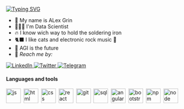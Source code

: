 <a href="https://git.io/typing-svg"><img src="https://readme-typing-svg.herokuapp.com?font=Press+Start+2P&size=25&pause=1000&color=07C889&random=false&width=435&lines=Hi+there+%F0%9F%A4%9F" alt="Typing SVG" /></a>   

- 💚 My name is ALex Grin  
- 🧑🏼‍💻 I'm Data Scientist
- 🔥 I know wich way to hold the soldering iron 
- 🐈‍⬛ I like cats and electronic rock music 🎵
- 🤖 AGI is the future
- 📧 *Reach me by:*
<div id="socials" align="left">
    <a href="https://www.linkedin.com/in/alexey-grin/">
    <img src="https://img.shields.io/badge/LinkedIn-darkblue?style=for-the-badge&logo=linkedin&logoColor=white" alt="LinkedIn"/>
  </a>
  <a href="https://www.instagram.com/ryinui/">
    <img src="https://img.shields.io/badge/Instagram-indigo?style=for-the-badge&logo=instagram&logoColor=white" alt="Twitter"/>
  </a>
  <a href="https://t.me/freepilgrim">
    <img src="https://img.shields.io/badge/Telegram-black?style=for-the-badge&logo=telegram&logoColor=white" alt="Telegram"/>
  </a>
</div>

#### Languages and tools
          
<img src="https://cdn.jsdelivr.net/gh/devicons/devicon/icons/python/python-original-wordmark.svg" title="js" width="40" height="40"/>&nbsp;
<img src="https://cdn.jsdelivr.net/gh/devicons/devicon/icons/pytorch/pytorch-original-wordmark.svg" title="html" width="40" height="40"/>&nbsp;
<img src="https://cdn.jsdelivr.net/gh/devicons/devicon/icons/git/git-original-wordmark.svg" title="css" width="40" height="40"/>&nbsp;
<img src="https://cdn.jsdelivr.net/gh/devicons/devicon/icons/pandas/pandas-original-wordmark.svg" title="react" width="40" height="40"/>&nbsp;
<img src="https://cdn.jsdelivr.net/gh/devicons/devicon/icons/numpy/numpy-original-wordmark.svg" title="git" width="40" height="40"/>&nbsp;
<img src="https://cdn.jsdelivr.net/gh/devicons/devicon/icons/postgresql/postgresql-plain-wordmark.svg" title="sql" width="40" height="40"/>&nbsp;
<img src="https://cdn.jsdelivr.net/gh/devicons/devicon/icons/kaggle/kaggle-original-wordmark.svg" title="angular" width="40" height="40"/>&nbsp;
<img src="https://cdn.jsdelivr.net/gh/devicons/devicon/icons/jupyter/jupyter-original-wordmark.svg" title="bootstrap" width="40" height="40"/>&nbsp;
<img src="https://cdn.jsdelivr.net/gh/devicons/devicon/icons/latex/latex-original.svg" title="npm" width="40" height="40"/>&nbsp;
<img src="https://cdn.jsdelivr.net/gh/devicons/devicon/icons/sqlalchemy/sqlalchemy-original-wordmark.svg" title="node" width="40" height="40"/>&nbsp;


<img src="http://github-profile-summary-cards.vercel.app/api/cards/profile-details?username=AvertGreen&theme=gotham" alt=""/>
